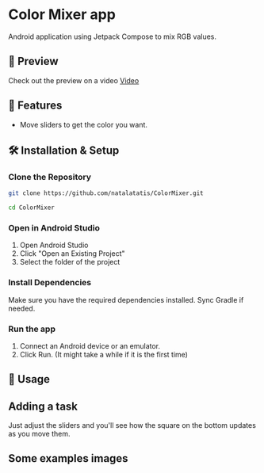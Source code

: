 # Color Mixer app
Android application using Jetpack Compose to mix RGB values. 

## 🔗 Preview
Check out the preview on a video 
[Video](https://drive.google.com/file/d/1eZpdcUsZ5yZrd-G-0r9QpPnOmEoUc3fm/view?usp=sharing)

## 📌 Features
- Move sliders to get the color you want.

## 🛠️ Installation & Setup

###  Clone the Repository
```sh
git clone https://github.com/natalatatis/ColorMixer.git
```
```sh
cd ColorMixer
```

###  Open in Android Studio
1. Open Android Studio
2. Click "Open an Existing Project"
3. Select the folder of the project

### Install Dependencies
Make sure you have the required dependencies installed. Sync Gradle if needed.

### Run the app 
1. Connect an Android device or an emulator.
2. Click Run.
(It might take a while if it is the first time)

## 🚀 Usage
## Adding a task
Just adjust the sliders and you'll see how the square on the bottom updates as you move them.

## Some examples images


